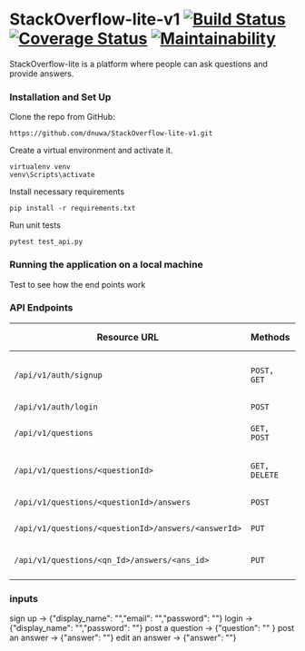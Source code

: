 # StackOverflow-lite-v1         [![Build Status](https://travis-ci.org/dnuwa/StackOverflow-lite-v1.svg?branch=develop)](https://travis-ci.org/dnuwa/StackOverflow-lite-v1)           [![Coverage Status](https://coveralls.io/repos/github/dnuwa/StackOverflow-lite-v1/badge.svg?branch=master)](https://coveralls.io/github/dnuwa/StackOverflow-lite-v1?branch=develop)          [![Maintainability](https://api.codeclimate.com/v1/badges/435ecbae727fc0572738/maintainability)](https://codeclimate.com/github/dnuwa/StackOverflow-lite-v1/maintainability)       
StackOverflow-lite is a platform where people can ask questions and provide answers. 

### Installation and Set Up

Clone the repo from GitHub:

```
https://github.com/dnuwa/StackOverflow-lite-v1.git

```

Create a virtual environment and activate it.

```
virtualenv venv
venv\Scripts\activate

```

Install necessary requirements

```
pip install -r requirements.txt

```

Run unit tests

```
pytest test_api.py

```

### Running the application on a local machine

Test to see how the end points work

### API Endpoints

| Resource URL | Methods | Description | Requires Token |
| -------- | ------------- | --------- |--------------- |
| `/api/v1/auth/signup` | `POST, GET`  | Post new user and get all users | `FALSE` |
| `/api/v1/auth/login` | `POST`  | User Login | `FALSE` |
| `/api/v1/questions` | `GET, POST` | Add & Fetch questions | `TRUE` |
| `/api/v1/questions/<questionId>` | `GET, DELETE` | Manipulate a single question | `TRUE` |
| `/api/v1/questions/<questionId>/answers` | `POST` | Add an answer | `TRUE` |
| `/api/v1/questions/<questionId>/answers/<answerId>` | `PUT` | Edit an answer | `TRUE` |
| `/api/v1/questions/<qn_Id>/answers/<ans_id>` | `PUT` | Mark an Answer as Preferred | `TRUE` |

### inputs

sign up -> {"display_name": "","email": "","password": ""}
login -> {"display_name": "","password": ""}
post a question -> {"question": "" }
post an answer -> {"answer": ""}
edit an answer -> {"answer": ""}
